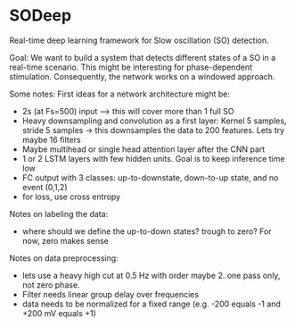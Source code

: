 # SODeep
Real-time deep learning framework for Slow oscillation (SO) detection.

Goal:
We want to build a system that detects different states of a SO in a real-time scenario. This might be interesting for phase-dependent stimulation.
Consequently, the network works on a windowed approach.

Some notes:
First ideas for a network architecture might be:

- 2s (at Fs=500) input --> this will cover more than 1 full SO
- Heavy downsampling and convolution as a first layer: Kernel 5 samples, stride 5 samples
  -> this downsamples the data to 200 features. Lets try maybe 16 filters
- Maybe multihead or single head attention layer after the CNN part
- 1 or 2 LSTM layers with few hidden units. Goal is to keep inference time low
- FC output with 3 classes: up-to-downstate, down-to-up state, and no event (0,1,2)
- for loss, use cross entropy


Notes on labeling the data:
- where should we define the up-to-down states? trough to zero? For now, zero makes sense


Notes on data preprocessing:
- lets use a heavy high cut at 0.5 Hz with order maybe 2. one pass only, not zero phase.
- Filter needs linear group delay over frequencies
- data needs to be normalized for a fixed range (e.g. -200 equals -1 and +200 mV equals +1)
